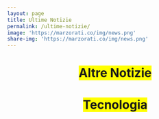 ```yaml
---
layout: page
title: Ultime Notizie
permalink: /ultime-notizie/
image: 'https://marzorati.co/img/news.png'
share-img: 'https://marzorati.co/img/news.png'
---
```

<script src="//rss.bloople.net/?url=https%3A%2F%2Fwww.ansa.it%2Fsito%2Fnotizie%2Ftopnews%2Ftopnews_rss.xml&showtitle=false&type=js"></script>

<h1><center><span style="background-color:yellow">Altre Notizie</span></center></h1>

<script src="//rss.bloople.net/?url=https%3A%2F%2Fwww.ansa.it%2Fsito%2Fansait_rss.xml&showtitle=false&type=js"></script>

<h1><center><span style="background-color:yellow">Tecnologia</span></center></h1>

<script src="//rss.bloople.net/?url=https%3A%2F%2Fwww.ansa.it%2Fsito%2Fnotizie%2Ftecnologia%2Ftecnologia_rss.xml&showtitle=false&type=js"></script>